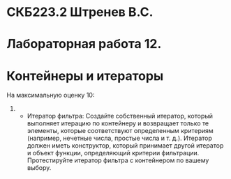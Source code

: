 # СКБ223.2 Штренев В.С.
# Лабораторная работа 12.
# Контейнеры и итераторы

На максимальную оценку 10:
1. * Итератор фильтра:
Создайте собственный итератор, который выполняет итерацию по контейнеру и возвращает только те элементы, которые соответствуют определенным критериям (например, нечетные числа, простые числа и т. д.). Итератор должен иметь конструктор, который принимает другой итератор и объект функции, определяющий критерии фильтрации. Протестируйте итератор фильтра с контейнером по вашему выбору.
